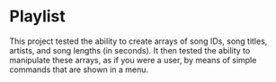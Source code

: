 # Playlist
This project tested the ability to create arrays of song IDs, song titles, artists, and song lengths (in seconds). It then tested the ability to manipulate these arrays, as if you were a user, by means of simple commands that are shown in a menu.